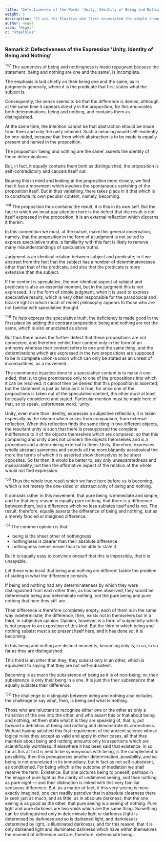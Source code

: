 ```yaml
---
title: "Defectiveness of the Words 'Unity, Identity of Being and Nothing'"
weight: 6
description: "It was the Eleatics who first enunciated the simple thought of pure being as the sole truth"
author: Hegel
icon: "Hegel"
c: "steelblue"
---
```



### Remark 2: Defectiveness of the Expression 'Unity, Identity of Being and Nothing'


<sup>147</sup> The sameness of being and nothingness is made repugnant because the statement 'being and nothing are one and the same', is incomplete.

The emphasis is laid chiefly on their being one and the same, as in judgments generally, where it is the predicate that first states what the subject is.

Consequently, the sense seems to be that the difference is denied, although at the same time it appears directly in the proposition; for this enunciates both determinations, being and nothing, and contains them as distinguished. 

At the same time, the intention cannot be that abstraction should be made from them and only the unity retained. Such a meaning would self-evidently be one-sided, because that from which abstraction is to be made is equally present and named in the proposition. 

The proposition 'being and nothing are the same' asserts the identity of these determinations.

But, in fact, it equally contains them both as distinguished, the proposition is self-contradictory and cancels itself out.

Bearing this in mind and looking at the proposition more closely, we find that it has a movement which involves the spontaneous vanishing of the proposition itself. But in thus vanishing, there takes place in it that which is to constitute its own peculiar content, namely, becoming.


<sup>148</sup> The proposition thus contains the result, it is this in its own self. But the fact to which we must pay attention here is the defect that the result is not itself expressed in the proposition; it is an external reflection which discerns it therein. 

In this connection we must, at the outset, make this general observation, namely, that the proposition in the form of a judgment is not suited to express speculative truths; a familiarity with this fact is likely to remove many misunderstandings of speculative truths. 

Judgment is an identical relation between subject and predicate; in it we abstract from the fact that the subject has a number of determinatenesses other than that of the predicate, and also that the predicate is more extensive than the subject. 

If the content is speculative, the non-identical aspect of subject and predicate is also an essential moment, but in the judgment this is not expressed. It is the form of simple judgment, when it is used to express speculative results, which is very often responsible for the paradoxical and bizarre light in which much of recent philosophy appears to those who are not familiar with speculative thought.


<sup>149</sup> To help express the speculative truth, the deficiency is made good in the first place by adding the contrary proposition: being and nothing are not the same, which is also enunciated as above.

But thus there arises the further defect that these propositions are not connected, and therefore exhibit their content only in the form of an antinomy whereas their content refers to one and the same thing, and the determinations which are expressed in the two propositions are supposed to be in complete union-a union which can only be stated as an unrest of incompatibles, as a movement.

The commonest injustice done to a speculative content is to make it one-sided, that is, to give prominence only to one of the propositions into which it can be resolved. It cannot then be denied that this proposition is asserted; but the statement is just as false as it is true, for once one of the propositions is taken out of the speculative content, the other must at least be equally considered and stated. Particular mention must be made here of that, so to speak, unfortunate word, 'unity'. 

Unity, even more than identity, expresses a subjective reflection; it is taken especially as the relation which arises from comparison, from external reflection. When this reflection finds the same thing in two different objects, the resultant unity is such that there is presupposed the complete indifference to it of the objects themselves which are compared, so that this comparing and unity does not concern the objects themselves and is a procedure and a determining external to them. Unity, therefore, expresses wholly abstract sameness and sounds all the more blatantly paradoxical the more the terms of which it is asserted show themselves to be sheer opposites. So far then, it would be better to, say only unseparatedness and inseparability, but then the affirmative aspect of the relation of the whole would not find expression.

<sup>150</sup> Thus the whole true result which we have here before us is becoming, which is not merely the one-sided or abstract unity of being and nothing. 

It consists rather in this movement, that pure being is immediate and simple, and for that very reason is equally pure nothing, that there is a difference between them, but a difference which no less sublates itself and is not. The result, therefore, equally asserts the difference of being and nothing, but as a merely fancied or imagined difference.


<sup>151</sup> The common opinion is that:
- being is the sheer other of nothingness
- nothingness is clearer than their absolute difference
- nothingness seems easier than to be able to state it. 

But it is equally easy to convince oneself that this is impossible, that it is unsayable.

Let those who insist that being and nothing are different tackle the problem of stating in what the difference consists.

If being and nothing had any determinateness by which they were distinguished from each other then, as has been observed, they would be determinate being and determinate nothing, not the pure being and pure nothing that here they still are.

Their difference is therefore completely empty, each of them is in the same way indeterminate; the difference, then, exists not in themselves but in a third, in subjective opinion. Opinion, however, is a form of subjectivity which is not proper to an exposition of this kind. But the third in which being and nothing subsist must also present itself here, and it has done so; it is becoming.

In this being and nothng are distinct moments; becoming only is, in so, in so far as they are distinguished. 

This third is an other than they; they subsist only in an other, which is equivalent to saying that they are not self-subsistent.

Becoming is as much the subsistence of being as it is of non-being; or, their subsistence is only their being in a one. It is just this their subsistence that equally sublates their difference.


<sup>152</sup> The challenge to distinguish between being and nothing also includes the challenge to say what, then, is being and what is nothing.

Those who are reluctant to recognise either one or the other as only a transition of the one into the other, and who assert this or that about being and nothing, let them state what it is they are speaking of, that is, put forward a definition of being and nothing and demonstrate its correctness. Without having satisfied this first requirement of the ancient science whose logical rules they accept as valid and apply in other cases, all that they maintain about being and nothing amounts only to assertions which are scientifically worthless. If elsewhere it has been said that existence, in so far as this at first is held to be synonymous with being, is the complement to possibility, then this presupposes another determination, possibility, and so being is not enunciated in its immediacy, but in fact as not self-subsistent, as conditioned. For being which is the outcome of mediation we shall reserve the term: Existence. But one pictures being to oneself, perhaps in the image of pure light as the clarity of undimmed seeing, and then nothing as pure night — and their distinction is linked with this very familiar sensuous difference. But, as a matter of fact, if this very seeing is more exactly imagined, one can readily perceive that in absolute clearness there is seen just as much, and as little, as in absolute darkness, that the one seeing is as good as the other, that pure seeing is a seeing of nothing. Pure light and pure darkness are two voids which are the same thing. Something can be distinguished only in determinate light or darkness (light is determined by darkness and so is darkened light, and darkness is determined by light, is illuminated darkness), and for this reason, that it is only darkened light and illuminated darkness which have within themselves the moment of difference and are, therefore, determinate being.

